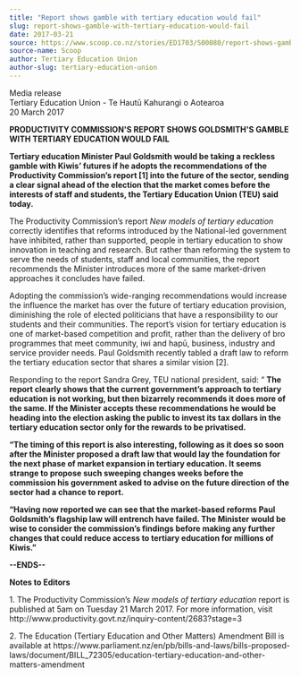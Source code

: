 ```yaml
---
title: "Report shows gamble with tertiary education would fail"
slug: report-shows-gamble-with-tertiary-education-would-fail
date: 2017-03-21
source: https://www.scoop.co.nz/stories/ED1703/S00080/report-shows-gamble-with-tertiary-education-would-fail.htm
source-name: Scoop
author: Tertiary Education Union
author-slug: tertiary-education-union
---
```


<p>Media release<br>Tertiary Education Union - Te Hautū
Kahurangi o Aotearoa<br>20 March 2017</p>

<p><strong>PRODUCTIVITY
COMMISSION'S REPORT SHOWS GOLDSMITH'S GAMBLE WITH TERTIARY
EDUCATION WOULD FAIL</strong></p>

<p><strong>Tertiary education
Minister Paul Goldsmith would be taking a reckless gamble
with Kiwis’ futures if he adopts the recommendations of
the Productivity Commission’s report [1] into the future
of the sector, sending a clear signal ahead of the election
that the market comes before the interests of staff and
students, the Tertiary Education Union (TEU) said
today.</strong></p>

<p>The Productivity Commission’s report
<i>New models of tertiary education</i> correctly identifies
that reforms introduced by the National-led government have
inhibited, rather than supported, people in tertiary
education to show innovation in teaching and research. But
rather than reforming the system to serve the needs of
students, staff and local communities, the report recommends
the Minister introduces more of the same market-driven
approaches it concludes have failed.</p>

<p>Adopting the
commission’s wide-ranging recommendations would increase
the influence the market has over the future of tertiary
education provision, diminishing the role of elected
politicians that have a responsibility to our students and
their communities. The report’s vision for tertiary
education is one of market-based competition and profit,
rather than the delivery of bro
programmes that meet community, iwi and hapū, business,
industry and service provider needs. Paul Goldsmith recently
tabled a draft law to reform the tertiary education sector
that shares a similar vision [2].<p>

<p>Responding to the report
Sandra Grey, TEU national president, said: “ <strong>The
report clearly shows that the current government’s
approach to tertiary education is not working, but then
bizarrely recommends it does more of the same. If the
Minister accepts these recommendations he would be heading
into the election asking the public to invest its tax
dollars in the tertiary education sector only for the
rewards to be privatised.</strong></p>

<p><strong>“The timing
of this report is also interesting, following as it does so
soon after the Minister proposed a draft law that would lay
the foundation for the next phase of market expansion in
tertiary education. It seems strange to propose such
sweeping changes weeks before the commission his government
asked to advise on the future direction of the sector had a
chance to report.</strong></p>

<p><strong>“Having now reported
we can see that the market-based reforms Paul Goldsmith’s
flagship law will entrench have failed. The Minister would
be wise to consider the commission’s findings before
making any further changes that could reduce access to
tertiary education for millions of
Kiwis.”</strong></p>

<p><strong>--ENDS--</strong></p>

<p><strong>Notes
to Editors</strong></p>

<p>1. The Productivity Commission’s
<i>New models of tertiary education</i> report is published
at 5am on Tuesday 21 March 2017. For more information,
visit
http://www.productivity.govt.nz/inquiry-content/2683?stage=3</p>

<p>2.
The Education (Tertiary Education and Other Matters)
Amendment Bill is available at https://www.parliament.nz/en/pb/bills-and-laws/bills-proposed-laws/document/BILL_72305/education-tertiary-education-and-other-matters-amendment</p>
